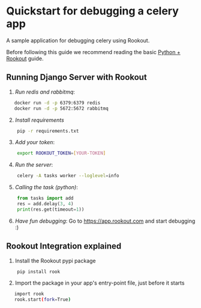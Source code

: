 # Quickstart for debugging a celery app 

A sample application for debugging celery using Rookout.

Before following this guide we recommend reading the basic [Python + Rookout](https://docs.rookout.com/docs/sdk-setup.html) guide.

## Running Django Server with Rookout
1. *Run redis and rabbitmq*:
 ```bash
    docker run -d -p 6379:6379 redis
    docker run -d -p 5672:5672 rabbitmq
```

2. *Install requirements*
```bash
    pip -r requirements.txt
```

3. *Add your token*:
```bash
    export ROOKOUT_TOKEN=[YOUR-TOKEN]
```

4. *Run the server*:
```bash
    celery -A tasks worker --loglevel=info
```

5. *Calling the task (python)*:
```py
    from tasks import add
    res = add.delay(3, 4)
    print(res.get(timeout=1))
```

6. *Have fun debugging*:
Go to https://app.rookout.com and start debugging :)

## Rookout Integration explained

1. Install the Rookout pypi package
```bash
    pip install rook
```

2. Import the package in your app's entry-point file, just before it starts
```bash
   import rook
   rook.start(fork=True)
```

[Python + Rookout]: https://docs.rookout.com/docs/python-setup/

